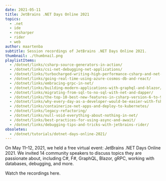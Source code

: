 ```yaml
---
date: 2021-05-11
title: JetBrains .NET Days Online 2021
topics:
  - .net
  - ide
  - resharper
  - rider
  - web
author: maartenba
subtitle: Session recordings of JetBrains .NET Days Online 2021.
thumbnail: ./thumbnail.png
playlistItems:
  - /dotnet/links/csharp-source-generators-in-action/
  - /dotnet/links/csi-net-debugging-net-applications/
  - /dotnet/links/turbocharged-writing-high-performance-csharp-and-net-code/
  - /dotnet/links/going-real-time-using-azure-cosmos-db-and-react/
  - /dotnet/links/embracing-grpc-in-net/
  - /dotnet/links/building-modern-applications-with-graphql-and-blazor/
  - /dotnet/links/migrating-from-sql-to-no-sql-with-net-and-dapper/
  - /dotnet/links/the-top-10-best-new-features-in-csharp-version-6-to-9/
  - /dotnet/links/why-every-day-as-a-developer-would-be-easier-with-fsharp/
  - /dotnet/links/containerize-net-apps-and-deploy-to-kubernetes/
  - /dotnet/links/legacy-refactoring/
  - /dotnet/links/null-void-everything-about-nothing-in-net/
  - /dotnet/links/best-practices-for-using-async-and-await/
  - /dotnet/links/debugging-tips-and-tricks-with-jetbrains-rider/
obsoletes:
  - /dotnet/tutorials/dotnet-days-online-2021/
---
```


On May 11–12, 2021, we held a free virtual event: JetBrains .NET Days Online 2021.
We invited 14 community speakers to discuss topics they are passionate about,
including C#, F#, GraphQL, Blazor, gRPC, working with databases, debugging, and more.

Watch the recordings here.
